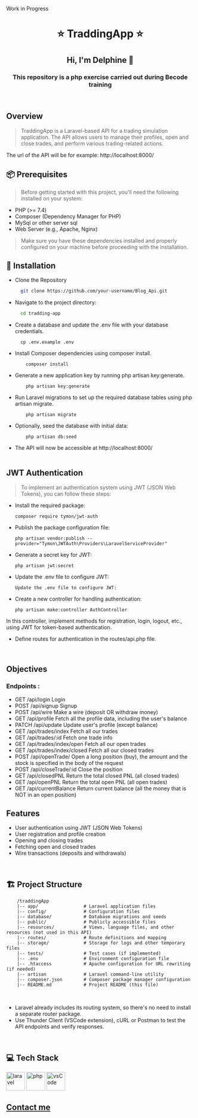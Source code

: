 <br>
Work in Progress

<h1 align="center">⭐️ TraddingApp  ⭐️</h1>

<h2 align="center">Hi, I'm Delphine  👋</h2>  

<h3 align="center">This repository is a php exercise carried out during Becode training   </h3> <br>

<h2> Overview</h2> 

>TraddingApp is a Laravel-based API for a trading simulation application. The API allows users to manage their profiles, open and close trades, and perform various trading-related actions.

The url of the API will be for example: http://localhost:8000/

<h2 align="left">📦 Prerequisites</h2> 

>Before getting started with this project, you'll need the following installed on your system:

- PHP (>= 7.4)
- Composer (Dependency Manager for PHP)
- MySql or other server sql
- Web Server (e.g., Apache, Nginx)

>Make sure you have these dependencies installed and properly configured on your machine before proceeding with the installation.

<h2 align="left">🚀 Installation</h2>

* Clone the Repository
  ```sh
    git clone https://github.com/your-username/Blog_Api.git
  ```
  
 * Navigate to the project directory:
	```sh
	  cd tradding-app
	```

* Create a database and update the .env file with your database credentials.
	```
	  cp .env.example .env
	```

* Install Composer dependencies using composer install.
	```
		composer install
	```

* Generate a new application key by running php artisan key:generate.
	```
		php artisan key:generate
	```

* Run Laravel migrations to set up the required database tables using php artisan migrate.
	```
		php artisan migrate
	```

* Optionally, seed the database with initial data:
	```
		php artisan db:seed
	```



* The API will now be accessible at http://localhost:8000/
<br><br>
<h2>JWT Authentication  </h2>

>To implement an authentication system using JWT (JSON Web Tokens), you can follow these steps:

* Install the required package:
	```
	composer require tymon/jwt-auth
	```
* Publish the package configuration file:
	```
	php artisan vendor:publish --provider="Tymon\JWTAuth\Providers\LaravelServiceProvider"
	```
* Generate a secret key for JWT:
	```
	php artisan jwt:secret
	```
* Update the .env file to configure JWT:
	```
	Update the .env file to configure JWT:
	```
* Create a new controller for handling authentication:
	```
	php artisan make:controller AuthController
	```
In this controller, implement methods for registration, login, logout, etc., using JWT for token-based authentication.

* Define routes for authentication in the routes/api.php file.
<br>
<h2>Objectives </h2>
<h3>Endpoints :</h3>
	
- GET	/api/login	Login
- POST	/api/signup	Signup
- POST	/api/wire	Make a wire (deposit OR withdraw money)
- GET	/api/profile	Fetch all the profile data, including the user's balance
- PATCH	/api/update	Update user's profile (except balance)
- GET	/api/trades/index	Fetch all our trades
- GET	/api/trades/:id	Fetch one trade info
- GET	/api/trades/index/open	Fetch all our open trades
- GET	/api/trades/index/closed	Fetch all our closed trades
- POST	/api/openTrade/	Open a long position (buy), the amount and the stock is specified in the body of the request
- POST	/api/closeTrade/:id	Close the position
- GET	/api/closedPNL	Return the total closed PNL (all closed trades)
- GET	/api/openPNL	Return the total open PNL (all open trades)
- GET	/api/currentBalance	Return current balance (all the money that is NOT in an open position)

<h2> Features</h2>

- User authentication using JWT (JSON Web Tokens)
- User registration and profile creation
- Opening and closing trades
- Fetching open and closed trades
- Wire transactions (deposits and withdrawals)
<br>
<h2 align="left">🏗️ Project Structure</h2>

```
	/traddingApp
	|-- app/                 # Laravel application files
	|-- config/              # Configuration files
	|-- database/            # Database migrations and seeds
	|-- public/              # Publicly accessible files
	|-- resources/           # Views, language files, and other resources (not used in this API)
	|-- routes/              # Route definitions and mapping
	|-- storage/             # Storage for logs and other temporary files
	|-- tests/               # Test cases (if implemented)
	|-- .env                 # Environment configuration file
	|-- .htaccess            # Apache configuration for URL rewriting (if needed)
	|-- artisan              # Laravel command-line utility
	|-- composer.json        # Composer package manager configuration
	|-- README.md            # Project README (this file)
```
<br>

* Laravel already includes its routing system, so there's no need to install a separate router package.
* Use Thunder Client (VSCode extension), cURL or Postman to test the API endpoints and verify responses.
<br>

<!-- <img src="https://github.com/DelphineLecorney/photos-images-readme/blob/main/images/http.JPG"
https://developer.mozilla.org/en-US/docs/Web/HTTP/Status alt="http" height="50" width="50" /> -->

<h2 align="left">💻 Tech Stack</h2>  

<p align='left'>
 <img src="https://github.com/DelphineLecorney/photos-images-readme/blob/main/images/Laravel.JPG" alt="laravel" height="50" width="50" />
 <img src="https://raw.githubusercontent.com/bablubambal/All_logo_and_pictures/1ac69ce5fbc389725f16f989fa53c62d6e1b4883/social%20icons/php.svg" alt="php" height="50" width="50" />
<img src="https://raw.githubusercontent.com/bablubambal/All_logo_and_pictures/62487087dc4f4f5efee637addbc67a16dd374bf6/text%20editors/vscode.svg" alt="vsCode" height="50" width="50" /> 
</p>

[<h2 align="left">Contact me</h2>](https://www.linkedin.com/in/delphine-lecorney/)

